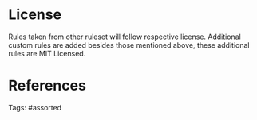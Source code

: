 # License
Rules taken from other ruleset will follow respective license.
Additional custom rules are added besides those mentioned above, these additional rules are MIT Licensed.

# References

Tags:
    #assorted

